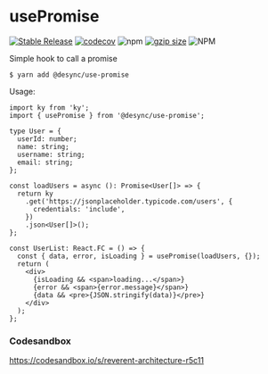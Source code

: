 # usePromise

[![Stable Release](https://img.shields.io/npm/v/@desync/use-promise.svg)](https://npm.im/@desync/use-promise)
[![codecov](https://codecov.io/gh/belgattitude/desync/branch/master/graph/badge.svg?flag=useDeepCompareMemoize)](https://codecov.io/gh/belgattitude/desync)
![npm](https://img.shields.io/npm/dt/@desync/use-promise)
[![gzip size](https://badgen.net/bundlephobia/minzip/@desync/use-promise)](https://bundlephobia.com/result?p=@desync/use-promise)
![NPM](https://img.shields.io/npm/l/@desync/use-promise)

Simple hook to call a promise

```
$ yarn add @desync/use-promise
```

Usage:

```tsx
import ky from 'ky';
import { usePromise } from '@desync/use-promise';

type User = {
  userId: number;
  name: string;
  username: string;
  email: string;
};

const loadUsers = async (): Promise<User[]> => {
  return ky
    .get('https://jsonplaceholder.typicode.com/users', {
      credentials: 'include',
    })
    .json<User[]>();
};

const UserList: React.FC = () => {
  const { data, error, isLoading } = usePromise(loadUsers, {});
  return (
    <div>
      {isLoading && <span>loading...</span>}
      {error && <span>{error.message}</span>}
      {data && <pre>{JSON.stringify(data)}</pre>}
    </div>
  );
};
```

### Codesandbox

https://codesandbox.io/s/reverent-architecture-r5c11
